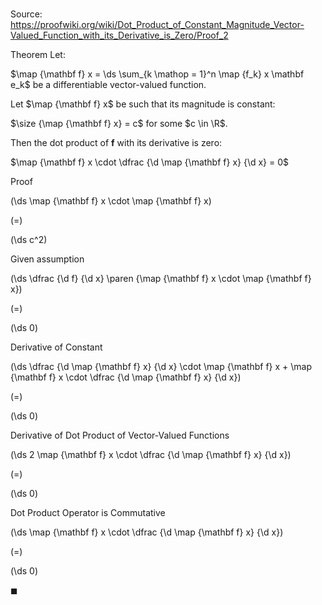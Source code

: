# 

Source: https://proofwiki.org/wiki/Dot_Product_of_Constant_Magnitude_Vector-Valued_Function_with_its_Derivative_is_Zero/Proof_2

Theorem
Let:

$\map {\mathbf f} x = \ds \sum_{k \mathop = 1}^n \map {f_k} x \mathbf e_k$
be a differentiable vector-valued function.

Let $\map {\mathbf f} x$ be such that its magnitude is constant:

$\size {\map {\mathbf f} x} = c$
for some $c \in \R$.

Then the dot product of $\mathbf f$ with its derivative is zero:

$\map {\mathbf f} x \cdot \dfrac {\d \map {\mathbf f} x} {\d x} = 0$


Proof













\(\ds \map {\mathbf f} x \cdot \map {\mathbf f} x\)

\(=\)







\(\ds c^2\)





Given assumption














\(\ds \dfrac {\d f} {\d x} \paren {\map {\mathbf f} x \cdot \map {\mathbf f} x}\)

\(=\)







\(\ds 0\)





Derivative of Constant














\(\ds \dfrac {\d \map {\mathbf f} x} {\d x} \cdot \map {\mathbf f} x + \map {\mathbf f} x \cdot \dfrac {\d \map {\mathbf f} x} {\d x}\)

\(=\)







\(\ds 0\)





Derivative of Dot Product of Vector-Valued Functions














\(\ds 2 \map {\mathbf f} x \cdot \dfrac {\d \map {\mathbf f} x} {\d x}\)

\(=\)







\(\ds 0\)





Dot Product Operator is Commutative














\(\ds \map {\mathbf f} x \cdot \dfrac {\d \map {\mathbf f} x} {\d x}\)

\(=\)







\(\ds 0\)









$\blacksquare$





